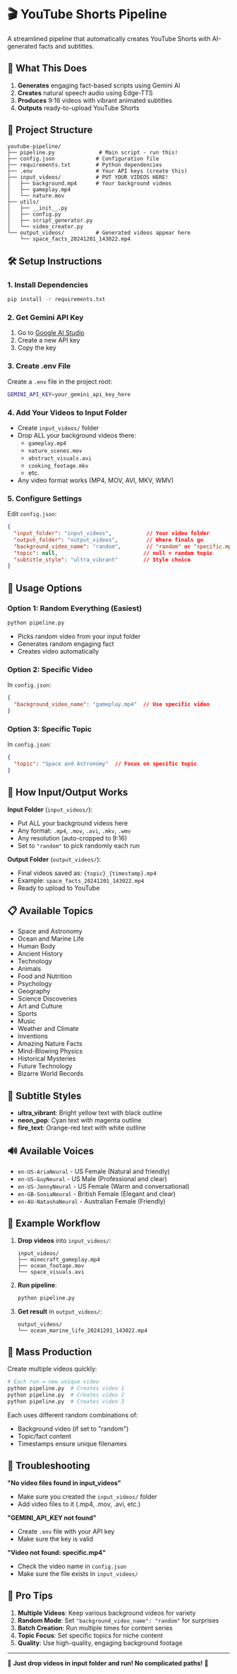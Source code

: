 # 🎬 YouTube Shorts Pipeline

A streamlined pipeline that automatically creates YouTube Shorts with AI-generated facts and subtitles.

## 🚀 What This Does

1. **Generates** engaging fact-based scripts using Gemini AI
2. **Creates** natural speech audio using Edge-TTS
3. **Produces** 9:16 videos with vibrant animated subtitles
4. **Outputs** ready-to-upload YouTube Shorts

## 📁 Project Structure

```
youtube-pipeline/
├── pipeline.py              # Main script - run this!
├── config.json             # Configuration file
├── requirements.txt        # Python dependencies
├── .env                    # Your API keys (create this)
├── input_videos/           # PUT YOUR VIDEOS HERE! 
│   ├── background.mp4      # Your background videos
│   ├── gameplay.mp4        
│   └── nature.mov
├── utils/
│   ├── __init__.py
│   ├── config.py
│   ├── script_generator.py
│   └── video_creator.py
└── output_videos/          # Generated videos appear here
    └── space_facts_20241201_143022.mp4
```

## 🛠️ Setup Instructions

### 1. Install Dependencies
```bash
pip install -r requirements.txt
```

### 2. Get Gemini API Key
1. Go to [Google AI Studio](https://makersuite.google.com/app/apikey)
2. Create a new API key
3. Copy the key

### 3. Create .env File
Create a `.env` file in the project root:
```bash
GEMINI_API_KEY=your_gemini_api_key_here
```

### 4. Add Your Videos to Input Folder
- Create `input_videos/` folder
- Drop ALL your background videos there:
  - `gameplay.mp4`
  - `nature_scenes.mov` 
  - `abstract_visuals.avi`
  - `cooking_footage.mkv`
  - etc.
- Any video format works (MP4, MOV, AVI, MKV, WMV)

### 5. Configure Settings
Edit `config.json`:
```json
{
  "input_folder": "input_videos",           // Your video folder
  "output_folder": "output_videos",         // Where finals go
  "background_video_name": "random",        // "random" or "specific.mp4"
  "topic": null,                           // null = random topic
  "subtitle_style": "ultra_vibrant"        // Style choice
}
```

## 🎯 Usage Options

### Option 1: Random Everything (Easiest)
```bash
python pipeline.py
```
- Picks random video from your input folder
- Generates random engaging fact
- Creates video automatically

### Option 2: Specific Video
In `config.json`:
```json
{
  "background_video_name": "gameplay.mp4"  // Use specific video
}
```

### Option 3: Specific Topic
In `config.json`:
```json
{
  "topic": "Space and Astronomy"  // Focus on specific topic
}
```

## 📂 How Input/Output Works

**Input Folder** (`input_videos/`):
- Put ALL your background videos here
- Any format: `.mp4`, `.mov`, `.avi`, `.mkv`, `.wmv`
- Any resolution (auto-cropped to 9:16)
- Set to `"random"` to pick randomly each run

**Output Folder** (`output_videos/`):
- Final videos saved as: `{topic}_{timestamp}.mp4`
- Example: `space_facts_20241201_143022.mp4`
- Ready to upload to YouTube

## 📋 Available Topics

- Space and Astronomy
- Ocean and Marine Life
- Human Body
- Ancient History
- Technology
- Animals
- Food and Nutrition
- Psychology
- Geography
- Science Discoveries
- Art and Culture
- Sports
- Music
- Weather and Climate
- Inventions
- Amazing Nature Facts
- Mind-Blowing Physics
- Historical Mysteries
- Future Technology
- Bizarre World Records

## 🎨 Subtitle Styles

- **ultra_vibrant**: Bright yellow text with black outline
- **neon_pop**: Cyan text with magenta outline  
- **fire_text**: Orange-red text with white outline

## 🔊 Available Voices

- `en-US-AriaNeural` - US Female (Natural and friendly)
- `en-US-GuyNeural` - US Male (Professional and clear)
- `en-US-JennyNeural` - US Female (Warm and conversational)
- `en-GB-SoniaNeural` - British Female (Elegant and clear)
- `en-AU-NatashaNeural` - Australian Female (Friendly)

## 📝 Example Workflow

1. **Drop videos** into `input_videos/`:
   ```
   input_videos/
   ├── minecraft_gameplay.mp4
   ├── ocean_footage.mov
   └── space_visuals.avi
   ```

2. **Run pipeline**:
   ```bash
   python pipeline.py
   ```

3. **Get result** in `output_videos/`:
   ```
   output_videos/
   └── ocean_marine_life_20241201_143022.mp4
   ```

## 🔄 Mass Production

Create multiple videos quickly:
```bash
# Each run = new unique video
python pipeline.py  # Creates video 1
python pipeline.py  # Creates video 2  
python pipeline.py  # Creates video 3
```

Each uses different random combinations of:
- Background video (if set to "random")
- Topic/fact content
- Timestamps ensure unique filenames

## 🐛 Troubleshooting

**"No video files found in input_videos"**
- Make sure you created the `input_videos/` folder
- Add video files to it (.mp4, .mov, .avi, etc.)

**"GEMINI_API_KEY not found"**
- Create `.env` file with your API key
- Make sure the key is valid

**"Video not found: specific.mp4"**
- Check the video name in `config.json`
- Make sure the file exists in `input_videos/`

## 🎯 Pro Tips

1. **Multiple Videos**: Keep various background videos for variety
2. **Random Mode**: Set `"background_video_name": "random"` for surprises  
3. **Batch Creation**: Run multiple times for content series
4. **Topic Focus**: Set specific topics for niche content
5. **Quality**: Use high-quality, engaging background footage

---

🎉 **Just drop videos in input folder and run! No complicated paths!** 🎉
